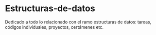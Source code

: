 # Estructuras-de-datos

Dedicado a todo lo relacionado con el ramo estructuras de datos:
tareas, códigos individuales, proyectos, certámenes etc. 
